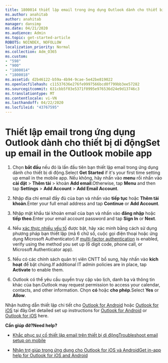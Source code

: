 ```yaml
---
title: 1800014 thiết lập email trong ứng dụng Outlook dành cho thiết bị di động
ms.author: anahitab
author: anahitab
manager: dansimp
ms.date: 04/21/2020
ms.audience: Admin
ms.topic: get-started-article
ROBOTS: NOINDEX, NOFOLLOW
localization_priority: Normal
ms.collection: Adm_O365
ms.custom:
- "598"
- "900"
- "1800014"
- "1800018"
ms.assetid: d2b46122-b59a-4b94-9cae-5e42be819022
ms.openlocfilehash: c11537636e276fe9997566bcd0f799bb3ee57282
ms.sourcegitcommit: 631cbb5f03e5371f0995e976536d24e9d13746c3
ms.translationtype: MT
ms.contentlocale: vi-VN
ms.lasthandoff: 04/22/2020
ms.locfileid: "43767595"
---
```

# <a name="set-up-email-in-the-outlook-mobile-app"></a><span data-ttu-id="ef755-102">Thiết lập email trong ứng dụng Outlook dành cho thiết bị di động</span><span class="sxs-lookup"><span data-stu-id="ef755-102">Set up email in the Outlook mobile app</span></span>

1. <span data-ttu-id="ef755-103">Chọn **bắt đầu** nếu đó là lần đầu tiên bạn thiết lập email trong ứng dụng dành cho thiết bị di động.</span><span class="sxs-lookup"><span data-stu-id="ef755-103">Select **Get Started** if it's your first time setting up email in the mobile app.</span></span> <span data-ttu-id="ef755-104">Nếu không, hãy nhấn vào **menu** rồi nhấn vào **cài đặt** \> **Thêm tài** \> khoản **Add email**.</span><span class="sxs-lookup"><span data-stu-id="ef755-104">Otherwise, tap **Menu** and then tap **Settings** \> **Add Account** \> **Add Email Account**.</span></span>

2. <span data-ttu-id="ef755-105">Nhập địa chỉ email đầy đủ của bạn và nhấn vào **tiếp tục** hoặc **Thêm tài khoản**.</span><span class="sxs-lookup"><span data-stu-id="ef755-105">Enter your full email address and tap **Continue** or **Add Account**.</span></span>

3. <span data-ttu-id="ef755-106">Nhập mật khẩu tài khoản email của bạn và nhấn vào **đăng nhập** hoặc **tiếp theo**.</span><span class="sxs-lookup"><span data-stu-id="ef755-106">Enter your email account password and tap **Sign In** or **Next**.</span></span>

4. <span data-ttu-id="ef755-107">Nếu [xác thực nhiều yếu tố](https://docs.microsoft.com/office365/admin/security-and-compliance/set-up-multi-factor-authentication) được bật, hãy xác minh bằng cách sử dụng phương pháp bạn thiết lập (mã 6 chữ số, cuộc gọi điện thoại hoặc ứng dụng Microsoft Authenticator).</span><span class="sxs-lookup"><span data-stu-id="ef755-107">If [multi-factor authentication](https://docs.microsoft.com/office365/admin/security-and-compliance/set-up-multi-factor-authentication) is enabled, verify using the method you set up (6 digit code, phone call, or Microsoft Authenticator app).</span></span>

5. <span data-ttu-id="ef755-108">Nếu có các chính sách quản trị viên CNTT bổ sung, hãy nhấn vào **kích hoạt** để bật chúng.</span><span class="sxs-lookup"><span data-stu-id="ef755-108">If additional IT admin policies are in place, tap **Activate** to enable them.</span></span>

6. <span data-ttu-id="ef755-109">Outlook có thể yêu cầu quyền truy cập vào lịch, danh bạ và thông tin khác của bạn.</span><span class="sxs-lookup"><span data-stu-id="ef755-109">Outlook may request permission to access your calendar, contacts, and other information.</span></span> <span data-ttu-id="ef755-110">Chọn **có** hoặc **cho phép**.</span><span class="sxs-lookup"><span data-stu-id="ef755-110">Select **Yes** or **Allow**.</span></span>

<span data-ttu-id="ef755-111">Nhận hướng dẫn thiết lập chi tiết cho [Outlook for Android](https://support.office.com/article/886db551-8dfa-4fd5-b835-f8e532091872.aspx) hoặc [Outlook for iOS](https://support.office.com/article/b2de2161-cc1d-49ef-9ef9-81acd1c8e234.aspx) tại đây.</span><span class="sxs-lookup"><span data-stu-id="ef755-111">Get detailed set up instructions for [Outlook for Android](https://support.office.com/article/886db551-8dfa-4fd5-b835-f8e532091872.aspx) or [Outlook for iOS](https://support.office.com/article/b2de2161-cc1d-49ef-9ef9-81acd1c8e234.aspx) here.</span></span>
  
 <span data-ttu-id="ef755-112">**Cần giúp đỡ?**</span><span class="sxs-lookup"><span data-stu-id="ef755-112">**Need help?**</span></span>
  
- [<span data-ttu-id="ef755-113">Khắc phục sự cố thiết lập email trên thiết bị di động</span><span class="sxs-lookup"><span data-stu-id="ef755-113">Troubleshoot email setup on mobile</span></span>](https://support.office.com/article/a264ef01-9c88-48fb-9285-7017e4f31f02.aspx)

- [<span data-ttu-id="ef755-114">Nhận trợ giúp trong ứng dụng cho Outlook for iOS và Android</span><span class="sxs-lookup"><span data-stu-id="ef755-114">Get in-app help for Outlook for iOS and Android</span></span>](https://support.office.com/article/218a22d1-9fa5-4889-b689-de1c63493243.aspx#ID0EAABAAA=Contact_Support)
